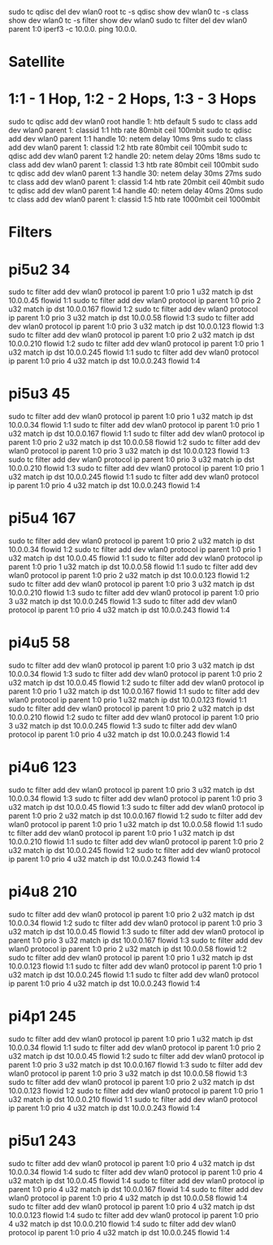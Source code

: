 sudo tc qdisc del dev wlan0 root
tc -s qdisc show dev wlan0
tc -s class show dev wlan0
tc -s filter show dev wlan0
sudo tc filter del dev wlan0 parent 1:0
iperf3 -c 10.0.0.
ping 10.0.0.
# Satellite
# 1:1 - 1 Hop, 1:2 - 2 Hops, 1:3 - 3 Hops
sudo tc qdisc add dev wlan0 root handle 1: htb default 5
sudo tc class add dev wlan0 parent 1: classid 1:1 htb rate 80mbit ceil 100mbit
sudo tc qdisc add dev wlan0 parent 1:1 handle 10: netem delay 10ms 9ms
sudo tc class add dev wlan0 parent 1: classid 1:2 htb rate 80mbit ceil 100mbit
sudo tc qdisc add dev wlan0 parent 1:2 handle 20: netem delay 20ms 18ms
sudo tc class add dev wlan0 parent 1: classid 1:3 htb rate 80mbit ceil 100mbit
sudo tc qdisc add dev wlan0 parent 1:3 handle 30: netem delay 30ms 27ms
sudo tc class add dev wlan0 parent 1: classid 1:4 htb rate 20mbit ceil 40mbit
sudo tc qdisc add dev wlan0 parent 1:4 handle 40: netem delay 40ms 20ms
sudo tc class add dev wlan0 parent 1: classid 1:5 htb rate 1000mbit ceil 1000mbit


# Filters
# pi5u2 34
sudo tc filter add dev wlan0 protocol ip parent 1:0 prio 1 u32 match ip dst 10.0.0.45 flowid 1:1
sudo tc filter add dev wlan0 protocol ip parent 1:0 prio 2 u32 match ip dst 10.0.0.167 flowid 1:2
sudo tc filter add dev wlan0 protocol ip parent 1:0 prio 3 u32 match ip dst 10.0.0.58 flowid 1:3
sudo tc filter add dev wlan0 protocol ip parent 1:0 prio 3 u32 match ip dst 10.0.0.123 flowid 1:3
sudo tc filter add dev wlan0 protocol ip parent 1:0 prio 2 u32 match ip dst 10.0.0.210 flowid 1:2
sudo tc filter add dev wlan0 protocol ip parent 1:0 prio 1 u32 match ip dst 10.0.0.245 flowid 1:1
sudo tc filter add dev wlan0 protocol ip parent 1:0 prio 4 u32 match ip dst 10.0.0.243 flowid 1:4

# pi5u3 45
sudo tc filter add dev wlan0 protocol ip parent 1:0 prio 1 u32 match ip dst 10.0.0.34 flowid 1:1
sudo tc filter add dev wlan0 protocol ip parent 1:0 prio 1 u32 match ip dst 10.0.0.167 flowid 1:1
sudo tc filter add dev wlan0 protocol ip parent 1:0 prio 2 u32 match ip dst 10.0.0.58 flowid 1:2
sudo tc filter add dev wlan0 protocol ip parent 1:0 prio 3 u32 match ip dst 10.0.0.123 flowid 1:3
sudo tc filter add dev wlan0 protocol ip parent 1:0 prio 3 u32 match ip dst 10.0.0.210 flowid 1:3
sudo tc filter add dev wlan0 protocol ip parent 1:0 prio 1 u32 match ip dst 10.0.0.245 flowid 1:1
sudo tc filter add dev wlan0 protocol ip parent 1:0 prio 4 u32 match ip dst 10.0.0.243 flowid 1:4

# pi5u4 167
sudo tc filter add dev wlan0 protocol ip parent 1:0 prio 2 u32 match ip dst 10.0.0.34 flowid 1:2
sudo tc filter add dev wlan0 protocol ip parent 1:0 prio 1 u32 match ip dst 10.0.0.45 flowid 1:1
sudo tc filter add dev wlan0 protocol ip parent 1:0 prio 1 u32 match ip dst 10.0.0.58 flowid 1:1
sudo tc filter add dev wlan0 protocol ip parent 1:0 prio 2 u32 match ip dst 10.0.0.123 flowid 1:2
sudo tc filter add dev wlan0 protocol ip parent 1:0 prio 3 u32 match ip dst 10.0.0.210 flowid 1:3
sudo tc filter add dev wlan0 protocol ip parent 1:0 prio 3 u32 match ip dst 10.0.0.245 flowid 1:3
sudo tc filter add dev wlan0 protocol ip parent 1:0 prio 4 u32 match ip dst 10.0.0.243 flowid 1:4

# pi4u5 58
sudo tc filter add dev wlan0 protocol ip parent 1:0 prio 3 u32 match ip dst 10.0.0.34 flowid 1:3
sudo tc filter add dev wlan0 protocol ip parent 1:0 prio 2 u32 match ip dst 10.0.0.45 flowid 1:2
sudo tc filter add dev wlan0 protocol ip parent 1:0 prio 1 u32 match ip dst 10.0.0.167 flowid 1:1
sudo tc filter add dev wlan0 protocol ip parent 1:0 prio 1 u32 match ip dst 10.0.0.123 flowid 1:1
sudo tc filter add dev wlan0 protocol ip parent 1:0 prio 2 u32 match ip dst 10.0.0.210 flowid 1:2
sudo tc filter add dev wlan0 protocol ip parent 1:0 prio 3 u32 match ip dst 10.0.0.245 flowid 1:3
sudo tc filter add dev wlan0 protocol ip parent 1:0 prio 4 u32 match ip dst 10.0.0.243 flowid 1:4

# pi4u6 123
sudo tc filter add dev wlan0 protocol ip parent 1:0 prio 3 u32 match ip dst 10.0.0.34 flowid 1:3
sudo tc filter add dev wlan0 protocol ip parent 1:0 prio 3 u32 match ip dst 10.0.0.45 flowid 1:3
sudo tc filter add dev wlan0 protocol ip parent 1:0 prio 2 u32 match ip dst 10.0.0.167 flowid 1:2
sudo tc filter add dev wlan0 protocol ip parent 1:0 prio 1 u32 match ip dst 10.0.0.58 flowid 1:1
sudo tc filter add dev wlan0 protocol ip parent 1:0 prio 1 u32 match ip dst 10.0.0.210 flowid 1:1
sudo tc filter add dev wlan0 protocol ip parent 1:0 prio 2 u32 match ip dst 10.0.0.245 flowid 1:2
sudo tc filter add dev wlan0 protocol ip parent 1:0 prio 4 u32 match ip dst 10.0.0.243 flowid 1:4

# pi4u8 210
sudo tc filter add dev wlan0 protocol ip parent 1:0 prio 2 u32 match ip dst 10.0.0.34 flowid 1:2
sudo tc filter add dev wlan0 protocol ip parent 1:0 prio 3 u32 match ip dst 10.0.0.45 flowid 1:3
sudo tc filter add dev wlan0 protocol ip parent 1:0 prio 3 u32 match ip dst 10.0.0.167 flowid 1:3
sudo tc filter add dev wlan0 protocol ip parent 1:0 prio 2 u32 match ip dst 10.0.0.58 flowid 1:2
sudo tc filter add dev wlan0 protocol ip parent 1:0 prio 1 u32 match ip dst 10.0.0.123 flowid 1:1
sudo tc filter add dev wlan0 protocol ip parent 1:0 prio 1 u32 match ip dst 10.0.0.245 flowid 1:1
sudo tc filter add dev wlan0 protocol ip parent 1:0 prio 4 u32 match ip dst 10.0.0.243 flowid 1:4

# pi4p1 245
sudo tc filter add dev wlan0 protocol ip parent 1:0 prio 1 u32 match ip dst 10.0.0.34 flowid 1:1
sudo tc filter add dev wlan0 protocol ip parent 1:0 prio 2 u32 match ip dst 10.0.0.45 flowid 1:2
sudo tc filter add dev wlan0 protocol ip parent 1:0 prio 3 u32 match ip dst 10.0.0.167 flowid 1:3
sudo tc filter add dev wlan0 protocol ip parent 1:0 prio 3 u32 match ip dst 10.0.0.58 flowid 1:3
sudo tc filter add dev wlan0 protocol ip parent 1:0 prio 2 u32 match ip dst 10.0.0.123 flowid 1:2
sudo tc filter add dev wlan0 protocol ip parent 1:0 prio 1 u32 match ip dst 10.0.0.210 flowid 1:1
sudo tc filter add dev wlan0 protocol ip parent 1:0 prio 4 u32 match ip dst 10.0.0.243 flowid 1:4

# pi5u1 243
sudo tc filter add dev wlan0 protocol ip parent 1:0 prio 4 u32 match ip dst 10.0.0.34 flowid 1:4
sudo tc filter add dev wlan0 protocol ip parent 1:0 prio 4 u32 match ip dst 10.0.0.45 flowid 1:4
sudo tc filter add dev wlan0 protocol ip parent 1:0 prio 4 u32 match ip dst 10.0.0.167 flowid 1:4
sudo tc filter add dev wlan0 protocol ip parent 1:0 prio 4 u32 match ip dst 10.0.0.58 flowid 1:4
sudo tc filter add dev wlan0 protocol ip parent 1:0 prio 4 u32 match ip dst 10.0.0.123 flowid 1:4
sudo tc filter add dev wlan0 protocol ip parent 1:0 prio 4 u32 match ip dst 10.0.0.210 flowid 1:4
sudo tc filter add dev wlan0 protocol ip parent 1:0 prio 4 u32 match ip dst 10.0.0.245 flowid 1:4
